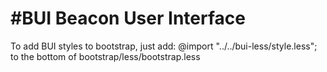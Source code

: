 #BUI
Beacon User Interface
======
To add BUI styles to bootstrap, just add:
@import "../../bui-less/style.less";
to the bottom of bootstrap/less/bootstrap.less
